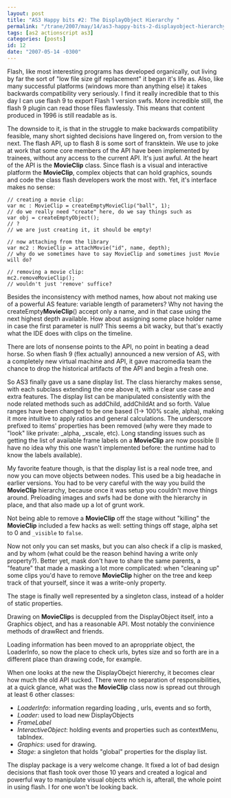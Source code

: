 ```yaml
---
layout: post
title: "AS3 Happy bits #2: The DisplayObject Hierarchy "
permalink: "/trane/2007/may/14/as3-happy-bits-2-displayobject-hierarchy/"
tags: [as2 actionscript as3]
categories: [posts]
id: 12
date: "2007-05-14 -0300"
---
```

Flash, like most interesting programs has developed organically, out living by far the sort of "low file size gif replacement" it began it's life as. Also, like many successful platforms (windows more than anything else) it takes backwards compatibility very seriously. I find it really incredible that to this day I can use flash 9 to export Flash 1 version swfs. More incredible still, the flash 9 plugin can read those files flawlessly. This means that content produced in 1996 is still readable as is. 

The downside to it, is that in the struggle to make backwards compatibility feasible, many short sighted decisions have lingered on, from version to the next. The flash API, up to flash 8 is some sort of fransktein. We use to joke at work that some core members of the API have been implemented by trainees, without any access to the current API. It's just awful. At the heart of the API is the **MovieClip** class. Since flash is a visual and interactive platform the **MovieClip**, complex objects that can hold graphics, sounds and code the class flash developers work the most with. Yet, it's interface makes no sense:

    // creating a movie clip:
    var mc : MovieClip = createEmptyMovieClip("ball", 1);
    // do we really need "create" here, do we say things such as
    var obj = createEmptyObject();
    // ?
    // we are just creating it, it should be empty!
  
    // now attaching from the library
    var mc2 : MovieClip = attachMovie("id", name, depth);
    // why do we sometimes have to say MovieClip and sometimes just Movie will do?
  
    // removing a movie clip:
    mc2.removeMovieClip();
    // wouldn't just 'remove' suffice?


Besides the inconsistency with method names, how about not making use of a powerful AS feature: variable length of parameters? Why not having the createEmpty**MovieClip**() accept only a name, and in that case using the next highest depth available. How about assigning some place holder name in case the first parameter is null? This seems a bit wacky, but that's exactly what the IDE does with clips on the timeline. 

There are lots of nonsense points to the API, no point in beating a dead horse. So when flash 9 (flex actually) announced a new version of AS, with a completely new virtual machine and API, it gave macromedia team the chance to drop the historical artifacts of the API and begin a fresh one. 

So AS3 finally gave us a sane display list. The class hierarchy makes sense, with each subclass extending the one above it, with a clear use case and extra features. The display list can be manipulated consistently with the node related methods such as addChild, addChildAt and so forth. Value ranges have been changed to be one based (1-> 100% scale, alpha), making it more intuitive to apply ratios and general calculations. The underscore prefixed to items' properties has been removed (why were they made to "look" like private: _alpha, _xscale, etc). Long standing issues such as getting the list of available frame labels on a **MovieClip** are now possible (I have no idea why this one wasn't implemented before: the runtime had to know the labels available). 

My favorite feature though, is that the display list is a real node tree, and now you can move objects between nodes. This used be a big headache in earlier versions. You had to be very careful with the way you build the **MovieClip** hierarchy, because once it was setup you couldn't move things around. Preloading images and swfs had be done with the hierarchy in place, and that also made up a lot of grunt work. 

Not being able to remove a **MovieClip** off the stage without "killing" the **MovieClip** included a few hacks as well: setting things off stage, alpha set to 0 and `_visible` to `false`. 

Now not only you can set masks, but you can also check if a clip is masked, and by whom (what could be the reason behind having a write only property?). Better yet, mask don't have to share the same parents, a "feature" that made a masking a lot more complicated: when "cleaning up" some clips you'd have to remove **MovieClip** higher on the tree and keep track of that yourself, since it was a write-only property.

The stage is finally well represented by a singleton class, instead of a holder of static properties. 

Drawing on **MovieClip**s is decuppled from the DisplayObject itself, into a Graphics object, and has a reasonable API. Most notably the convinience methods of drawRect and friends.

Loading information has been moved to an aproppriate object, the LoaderInfo, so now the place to check urls, bytes size and so forth are in a different place than drawing code, for example.

When one looks at the new the DisplayObejct hiererchy, it becomes clear how much the old API sucked. There were no separation of responsibilities, at a quick glance, what was the **MovieClip** class now is spread out through at least 6 other classes:

- *LoaderInfo*: information regarding loading , urls, events and so forth,
- *Loader*: used to load new DisplayObjects
- *FrameLabel*
- *InteractiveObject*: holding events and properties such as contextMenu, tabIndex.
- *Graphics*: used for drawing.
- *Stage*: a singleton that holds "global" properties for the display list.

The display package is a very welcome change. It fixed a lot of bad design decisions that flash took over those 10 years and created a logical and powerful way to manipulate visual objects which is, afterall, the whole point in using flash. I for one won't be looking back.